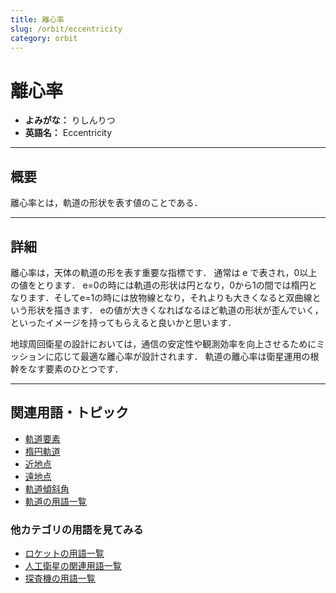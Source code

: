 ```yaml
---
title: 離心率
slug: /orbit/eccentricity
category: orbit
---
```


# 離心率

- **よみがな：** りしんりつ  
- **英語名：** Eccentricity  

---

## 概要

離心率とは，軌道の形状を表す値のことである．

---

## 詳細

離心率は，天体の軌道の形を表す重要な指標です．
通常は e で表され，0以上の値をとります．
e=0の時には軌道の形状は円となり，0から1の間では楕円となります．そしてe=1の時には放物線となり，それよりも大きくなると双曲線という形状を描きます．
eの値が大きくなればなるほど軌道の形状が歪んでいく，といったイメージを持ってもらえると良いかと思います．

地球周回衛星の設計においては，通信の安定性や観測効率を向上させるためにミッションに応じて最適な離心率が設計されます．
軌道の離心率は衛星運用の根幹をなす要素のひとつです．

---

## 関連用語・トピック

- [軌道要素](/docs/orbit/orbital-elements)
- [楕円軌道](/docs/orbit/elliptical-orbit)
- [近地点](/docs/orbit/perigee)
- [遠地点](/docs/orbit/apogee)
- [軌道傾斜角](/docs/orbit/inclination)
- [軌道の用語一覧](/docs/category/orbit)

### 他カテゴリの用語を見てみる
- [ロケットの用語一覧](/docs/category/rocket)
- [人工衛星の関連用語一覧](/docs/category/satellite)
- [探査機の用語一覧](/docs/category/explorer)
